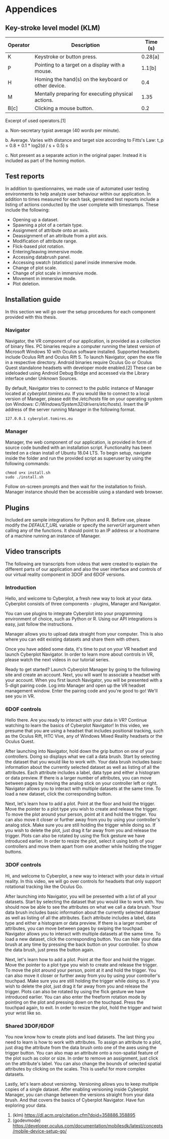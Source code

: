 # Appendices

## Key-stroke level model (KLM)

| Operator | Description | Time (s) |
| --- | --- | --- |
| K | Keystroke or button press. | 0.28[a] |
| P | Pointing to a target on a display with a mouse. | 1.1[b]
| H | Homing the hand(s) on the keyboard or other device. | 0.4 |
| M | Mentally preparing for executing physical actions. | 1.35 |
| B[c] | Clicking a mouse button. | 0.2 |
Excerpt of used operators.[1]

a. Non-secretary typist average (40 words per minute).

b. Average. Varies with distance and target size according to Fitts's Law: t_p = 0.8 + 0.1 * log2(d / s + 0.5) s

c. Not present as a separate action in the original paper. Instead it is included as part of the homing motion.

## Test reports

In addition to questionnaires, we made use of automated user testing environments to help analyze user behaviour within our application. In addition to times measured for each task, generated test reports include a listing of actions conducted by the user complete with timestamps. These include the following:

- Opening up a dataset.
- Spawning a plot of a certain type.
- Assignment of attribute onto an axis.
- Deassignment of an attribute from a plot axis.
- Modification of attribute range.
- Flick-based plot rotation.
- Entering/leaving immersive mode.
- Accessing databrush panel.
- Accessing swatch (statistics) panel inside immersive mode.
- Change of plot scale.
- Change of plot scale in immersive mode.
- Movement in immersive mode.
- Plot deletion.

## Installation guide

In this section we will go over the setup procedures for each component provided with this thesis.

### Navigator

Navigator, the VR component of our application, is provided as a collection of binary files. PC binaries require a computer running the latest version of Microsoft Windows 10 with Oculus software installed. Supported headsets include Oculus Rift and Oculus Rift S. To launch Navigator, open the exe file in a respective directory. Android binaries require Oculus Go or Oculus Quest standalone headsets with developer mode enabled.[2] These can be sideloaded using Android Debug Bridge and accessed via the Library interface under Unknown Sources.

By default, Navigator tries to connect to the public instance of Manager located at *cyberplot.tomires.eu*. If you would like to connect to a local version of Manager, please edit the */etc/hosts* file on your operating system (on Windows: *C:/Windows/System32/drivers/etc/hosts*). Insert the IP address of the server running Manager in the following format.

```
127.0.0.1 cyberplot.tomires.eu
```

### Manager

Manager, the web component of our application, is provided in form of source code bundled with an installation script. Functionality has been tested on a clean install of Ubuntu 18.04 LTS. To begin setup, navigate inside the folder and run the provided script as superuser by using the following commands:
```
chmod u+x install.sh
sudo ./install.sh
```

Follow on-screen prompts and then wait for the installation to finish. Manager instance should then be accessible using a standard web browser.

## Plugins

Included are sample integrations for Python and R. Before use, please modify the *DEFAULT_URL* variable or specify the *serverUrl* argument when calling any of the functions. It should point to an IP address or a hostname of a machine running an instance of Manager.

## Video transcripts

The following are transcripts from videos that were created to explain the different parts of our application and also the user interface and controls of our virtual reality component in 3DOF and 6DOF versions.

### Introduction

Hello, and welcome to Cyberplot, a fresh new way to look at your data. Cyberplot consists of three components - plugins, Manager and Navigator.

You can use plugins to integrate Cyberplot into your programming environment of choice, such as Python or R. Using our API integrations is easy, just follow the instructions.

Manager allows you to upload data straight from your computer. This is also where you can edit existing datasets and share them with others.

Once you have added some data, it's time to put on your VR headset and launch Cyberplot Navigator. In order to learn more about controls in VR, please watch the next videos in our tutorial series.

Ready to get started? Launch Cyberplot Manager by going to the following site and create an account. Next, you will want to associate a headset with your account. When you first launch Navigator, you will be presented with a 5-digit pairing code. Log into Manager and open up the VR headset management window. Enter the pairing code and you're good to go! We'll see you in VR.

### 6DOF controls

Hello there. Are you ready to interact with your data in VR? Continue watching to learn the basics of Cyberplot Navigator! In this video, we presume that you are using a headset that includes positional tracking, such as the Oculus Rift, HTC Vive, any of Windows Mixed Reality headsets or the Oculus Quest.

After launching into Navigator, hold down the grip button on one of your controllers. Doing so displays what we call a data brush. Start by selecting the dataset that you would like to work with. Your data brush includes basic information about the currently selected dataset as well as listing of all the attributes. Each attribute includes a label, data type and either a histogram or data preview. If there is a larger number of attributes, you can move between pages by moving the analog stick on your controller left or right. Navigator allows you to interact with multiple datasets at the same time. To load a new dataset, click the corresponding button. 

Next, let's learn how to add a plot. Point at the floor and hold the trigger. Move the pointer to a plot type you wish to create and release the trigger. To move the plot around your person, point at it and hold the trigger. You can also move it closer or further away from you by using your controller's analog stick. Make sure you are still holding the trigger while doing so. If you wish to delete the plot, just drag it far away from you and release the trigger. Plots can also be rotated by using the flick gesture we have introduced earlier. In order to resize the plot, select it using both of your controllers and move them apart from one another while holding the trigger buttons.

### 3DOF controls

Hi, and welcome to Cyberplot, a new way to interact with your data in virtual reality. In this video, we will go over controls for headsets that only support rotational tracking like the Oculus Go.

After launching into Navigator, you will be presented with a list of all your datasets. Start by selecting the dataset that you would like to work with. You should now be able to see the attributes on what we call a data brush. Your data brush includes basic information about the currently selected dataset as well as listing of all the attributes. Each attribute includes a label, data type and either a histogram or data preview. If there is a larger number of attributes, you can move between pages by swiping the touchpad. Navigator allows you to interact with multiple datasets at the same time. To load a new dataset, click the corresponding button. You can hide your data brush at any time by pressing the back button on your controller. To show the data brush, just press the button again.

Next, let's learn how to add a plot. Point at the floor and hold the trigger. Move the pointer to a plot type you wish to create and release the trigger. To move the plot around your person, point at it and hold the trigger. You can also move it closer or further away from you by using your controller's touchpad. Make sure you are still holding the trigger while doing so. If you wish to delete the plot, just drag it far away from you and release the trigger. Plots can also be rotated by using the flick gesture we have introduced earlier. You can also enter the freeform rotation mode by pointing on the plot and pressing down on the touchpad. Press the touchpad again, to exit. In order to resize the plot, hold the trigger and twist your wrist like so.

### Shared 3DOF/6DOF

You now know how to create plots and load datasets. The last thing you need to learn is how to work with attributes. To assign an attribute to a plot, just drag the attribute from the data brush onto one of the axes using the trigger button. You can also map an attribute onto a non-spatial feature of the plot such as color or size. In order to remove an assignment, just click on the attribute's label. You can also change the bounds of selected spatial attributes by clicking on the scales. This is useful for more complex datasets.

Lastly, let's learn about versioning. Versioning allows you to keep multiple copies of a single dataset. After enabling versioning inside Cyberplot Manager, you can change between the versions straight from your data brush. And that covers the basics of Cyberplot Navigator. Have fun exploring your data.

1. (klm) https://dl.acm.org/citation.cfm?doid=358886.358895
2. (godevmode) https://developer.oculus.com/documentation/mobilesdk/latest/concepts/mobile-device-setup-go/